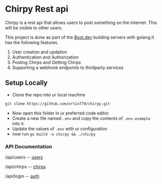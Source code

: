 # Chirpy Rest api

Chirpy is a rest api that allows users to post something on the internet. This will be visible to other users.

This project is done as part of the [Boot.dev](https://www.boot.dev/) building servers with golang.It has the following features.

1. User creation and updation
2. Authentication and Authorization
3. Posting Chirps and Getting Chirps
4. Supporting a webhook endpoints to thirdparty services

## Setup Locally

- Clone the repo into ur local machine

```bash
git clone https://github.com/ortin779/chirpy.git
```

- Now open this folder in ur preferred code editor.
- Create a new file named `.env` and copy the contents of `.env.example` into it.
- Update the values of `.env` with ur configuration
- now run `go build -o chirpy && ./chirpy`

### API Documentation

/api/users -- [users](./docs/users.md)

/api/chirps -- [chirps](./docs/users.md)

/api/login -- [auth](./docs/auth.md)
